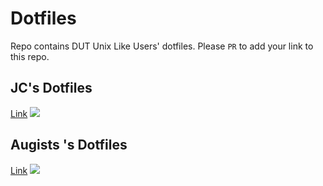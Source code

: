 # Dotfiles
Repo contains DUT Unix Like Users' dotfiles.
Please `PR` to add your link to this repo.

## JC's Dotfiles

[Link](https://github.com/jczhang02/dotfiles)
![](https://github.com/jczhang02/dotfiles/blob/main/misc/screen2.png)

## Augists 's Dotfiles

[Link](https://github.com/Augists/dotfiles)
![](./src/augists.png)
